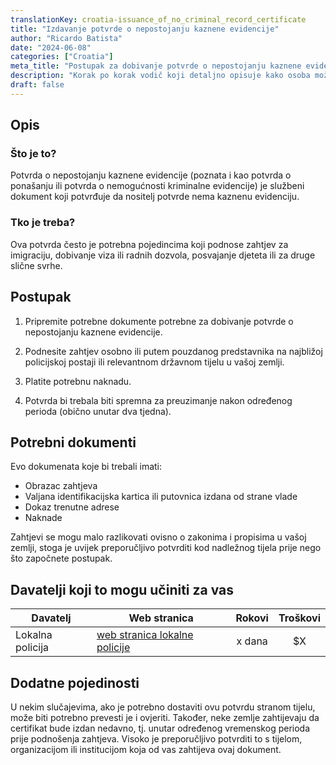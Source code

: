 ```yaml
---
translationKey: croatia-issuance_of_no_criminal_record_certificate
title: "Izdavanje potvrde o nepostojanju kaznene evidencije"
author: "Ricardo Batista"
date: "2024-06-08"
categories: ["Croatia"]
meta_title: "Postupak za dobivanje potvrde o nepostojanju kaznene evidencije"
description: "Korak po korak vodič koji detaljno opisuje kako osoba može dobiti potvrdu o nepostojanju kaznene evidencije."
draft: false
---
```


## Opis
### Što je to?
Potvrda o nepostojanju kaznene evidencije (poznata i kao potvrda o ponašanju ili potvrda o nemogućnosti kriminalne  evidencije) je službeni dokument koji potvrđuje da nositelj potvrde nema kaznenu evidenciju.

### Tko je treba?
Ova potvrda često je potrebna pojedincima koji podnose zahtjev za imigraciju, dobivanje viza ili radnih dozvola, posvajanje djeteta ili za druge slične svrhe.

## Postupak

1. Pripremite potrebne dokumente potrebne za dobivanje potvrde o nepostojanju kaznene evidencije.

2. Podnesite zahtjev osobno ili putem pouzdanog predstavnika na najbližoj policijskoj postaji ili relevantnom državnom tijelu u vašoj zemlji.

3. Platite potrebnu naknadu.

4. Potvrda bi trebala biti spremna za preuzimanje nakon određenog perioda (obično unutar dva tjedna).

## Potrebni dokumenti

Evo dokumenata koje bi trebali imati:

- Obrazac zahtjeva
- Valjana identifikacijska kartica ili putovnica izdana od strane vlade
- Dokaz trenutne adrese
- Naknade

Zahtjevi se mogu malo razlikovati ovisno o zakonima i propisima u vašoj zemlji, stoga je uvijek preporučljivo potvrditi kod nadležnog tijela prije nego što započnete postupak.

## Davatelji koji to mogu učiniti za vas

| Davatelj        |     Web stranica            |     Rokovi       |        Troškovi         |
| --------------- | ---------------             |  :-------------: |  :-------------: |
| Lokalna policija| [web stranica lokalne policije](#)   |     x dana       |        $X         |

## Dodatne pojedinosti
U nekim slučajevima, ako je potrebno dostaviti ovu potvrdu stranom tijelu, može biti potrebno prevesti je i ovjeriti. Također, neke zemlje zahtijevaju da certifikat bude izdan nedavno, tj. unutar određenog vremenskog perioda prije podnošenja zahtjeva. Visoko je preporučljivo potvrditi to s tijelom, organizacijom ili institucijom koja od vas zahtijeva ovaj dokument.